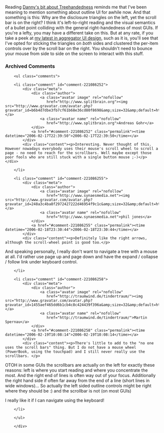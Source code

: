  <p>Reading <a href="http://dannyayers.com/archives/2006/02/15/treehandedness/">Danny's bit about Treehandedness</a> reminds me that I've been meaning to mention something about outline UI for awhile now.  And that something is this:  Why are the disclosure triangles on the left, yet the scroll bar is on the right?  I think it's left-to-right reading and the visual semantics of a bullet point colliding with the general right-handedness of most GUIs.  If you're a lefty, you may have a different take on this.  But at any rate, if you take a peek at <a href="http://www.decafbad.com/blog_attachments/miniagg-1.jpg">my latest in aggregator UI design</a>, such as it is, you'll see that I've opted for sticking the triangles on <i>both</i> sides and clustered the per-item controls over by the scroll bar on the right.  You shouldn't need to bounce your mouse from side to side on the screen to interact with this stuff.</p>

<div id="comments" class="comments archived-comments">
            <h3>Archived Comments</h3>
            
        <ul class="comments">
            
        <li class="comment" id="comment-221086252">
            <div class="meta">
                <div class="author">
                    <a class="avatar image" rel="nofollow" 
                       href="http://www.splitbrain.org"><img src="http://www.gravatar.com/avatar.php?gravatar_id=b6b4d7dbe3fb7cf61b68e36cd80f8698&amp;size=32&amp;default=http://mediacdn.disqus.com/1320279820/images/noavatar32.png"/></a>
                    <a class="avatar name" rel="nofollow" 
                       href="http://www.splitbrain.org">Andreas Gohr</a>
                </div>
                <a href="#comment-221086252" class="permalink"><time datetime="2006-02-17T22:39:50">2006-02-17T22:39:50</time></a>
            </div>
            <div class="content"><p>Interesting. Never thought of this. However nowadays everybody uses their mouse's scroll wheel to scroll a page - no need to reach for the scrollbars. Well maybe except those poor fools who are still stuck with a single button mouse ;-)</p></div>
            
        </li>
    
        <li class="comment" id="comment-221086255">
            <div class="meta">
                <div class="author">
                    <a class="avatar image" rel="nofollow" 
                       href="http://www.synaesmedia.net"><img src="http://www.gravatar.com/avatar.php?gravatar_id=248a3c4ba8f2972427222d46954f9c1c&amp;size=32&amp;default=http://mediacdn.disqus.com/1320279820/images/noavatar32.png"/></a>
                    <a class="avatar name" rel="nofollow" 
                       href="http://www.synaesmedia.net">phil jones</a>
                </div>
                <a href="#comment-221086255" class="permalink"><time datetime="2006-02-18T23:30:44">2006-02-18T23:30:44</time></a>
            </div>
            <div class="content"><p>Definitely like the right arrows, although the scroll-wheel point is good too.</p>

<p>And speaking personally, I really don't want to navigate a tree with a mouse at all. I'd rather use page up and page down and have the expand / collapse / follow link under keyboard control.</p></div>
            
        </li>
    
        <li class="comment" id="comment-221086258">
            <div class="meta">
                <div class="author">
                    <a class="avatar image" rel="nofollow" 
                       href="http://traumwind.de/tindertraum/"><img src="http://www.gravatar.com/avatar.php?gravatar_id=1455aef465dd6b1cb4c8c424439f396a&amp;size=32&amp;default=http://mediacdn.disqus.com/1320279820/images/noavatar32.png"/></a>
                    <a class="avatar name" rel="nofollow" 
                       href="http://traumwind.de/tindertraum/">Martin Spernau</a>
                </div>
                <a href="#comment-221086258" class="permalink"><time datetime="2006-02-19T10:08:14">2006-02-19T10:08:14</time></a>
            </div>
            <div class="content"><p>There's little to add to the "no one uses the scroll bars" thing. But I do not have a mouse wheel (PowerBook, using the touchpad) and I still never really use the scrollbars. </p>

<p>OTOH in some GUIs the scrollbars are actually on the left for exactly these reasons: left is where you start reading and where you concentrate the most. And the right end of lines is often way out of your focus. Additionally the right hand side if often far away from the end of a line (short lines in wide windows)... So actually the left sided outline controls might be right where they should be :) and the scrollbar is not (on most GUIs)</p>

<p>I really like it if I can navigate using the keyboard!</p></div>
            
        </li>
    
        </ul>
    
        </div>
    